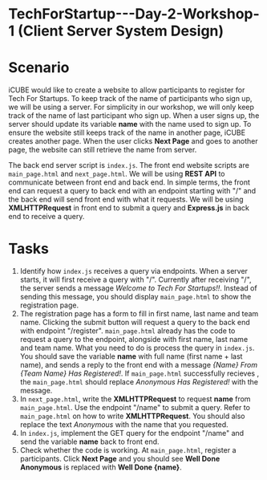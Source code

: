# TechForStartup---Day-2-Workshop-1 (Client Server System Design)

# Scenario
iCUBE would like to create a website to allow participants to register for Tech For Startups. To keep track of the name of participants who sign up, we will be using a server. For simplicity in our workshop, we will only keep track of the name of last participant who sign up. When a user signs up, the server should update its variable **name** with the name used to sign up. To ensure the website still keeps track of the name in another page, iCUBE creates another page. When the user clicks **Next Page** and goes to another page, the website can still retrieve the name from server.

The back end server script is `index.js`. The front end website scripts are `main_page.html` and `next_page.html`. We will be using **REST API** to communicate between front end and back end. In simple terms, the front end can request a query to back end with an endpoint starting with "/" and the back end will send front end with what it requests. We will be using **XMLHTTPRequest** in front end to submit a query and **Express.js** in back end to receive a query.

# Tasks
1. Identify how `index.js` receives a query via endpoints. When a server starts, it will first receive a query with "/". Currently after receiving "/", the server sends a message *Welcome to Tech For Startups!!*. Instead of sending this message, you should display `main_page.html` to show the registration page.
2. The registration page has a form to fill in first name, last name and team name. Clicking the submit button will request a query to the back end with endpoint "/register". `main_page.html` already has the code to request a query to the endpoint, alongside with first name, last name and team name. What you need to do is process the query in `index.js`. You should save the variable **name** with full name (first name + last name), and sends a reply to the front end with a message *{Name} From {Team Name} Has Registered!*. If `main_page.html` successfully recieves , the `main_page.html` should replace *Anonymous Has Registered!* with the message.
3. In `next_page.html`, write the **XMLHTTPRequest** to request **name** from `main_page.html`. Use the endpoint "/name" to submit a query. Refer to `main_page.html` on how to write **XMLHTTPRequest**. You should also replace the text *Anonymous* with the name that you requested.
4. In `index.js`, implement the GET query for the endpoint "/name" and send the variable **name** back to front end.
5. Check whether the code is working. At `main_page.html`, register a participants. Click **Next Page** and you should see **Well Done Anonymous** is replaced with **Well Done {name}**.
